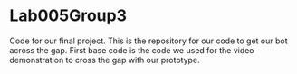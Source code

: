 # Lab005Group3
Code for our final project.
This is the repository for our code to get our bot across the gap. First base code is the code we used for the video demonstration to cross the gap with our prototype.
